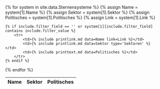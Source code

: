 <table>
<thead>
<tr><th>Name</th><th>Sektor</th><th>Politisches</th></tr>
</thead>
<tbody>
{% for system in site.data.Sternensysteme %}
    {% assign Name = system[1].Name %}
    {% assign Sektor = system[1].Sektor %}
    {% assign Politisches = system[1].Politisches %}
    {% assign Link = system[1].Link %}

    {% if include.filter_field == '' or system[1][include.filter_field] contains include.filter_value %}
        <tr>
            <td>{% include printlink.md data=Name link=Link %}</td>
            <td>{% include printlink.md data=Sektor type='Sektoren' %}</td>
            <td>{% include printtext.md data=Politisches %}</td>
        </tr>
    {% endif %}
{% endfor %}
</tbody>
</table>
